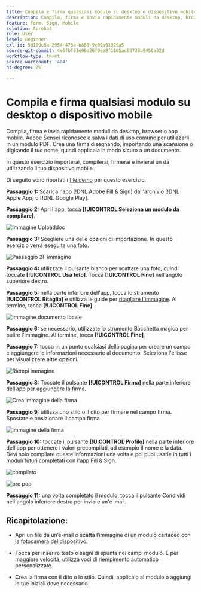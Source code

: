 ```yaml
---
title: Compila e firma qualsiasi modulo su desktop o dispositivo mobile
description: Compila, firma e invia rapidamente moduli da desktop, browser o app per dispositivi mobili
feature: Form, Sign, Mobile
solution: Acrobat
role: User
level: Beginner
exl-id: 5d109c5a-2954-473a-b880-9c09a61929a5
source-git-commit: 4e6fbf91e96d26f9ee8f1105ad68738b9450a32d
workflow-type: tm+mt
source-wordcount: '404'
ht-degree: 0%

---
```


# Compila e firma qualsiasi modulo su desktop o dispositivo mobile

Compila, firma e invia rapidamente moduli da desktop, browser o app mobile. Adobe Sensei riconosce e salva i dati di uso comune per utilizzarli in un modulo PDF. Crea una firma disegnando, importando una scansione o digitando il tuo nome, quindi applicala in modo sicuro a un documento.

In questo esercizio importerai, compilerai, firmerai e invierai un da utilizzando il tuo dispositivo mobile.

Di seguito sono riportati i [file demo](assets/03_FillSignScan.zip) per questo esercizio.

**Passaggio 1:** Scarica l&#39;app [!DNL Adobe Fill & Sign] dall&#39;archivio [!DNL Apple App] o [!DNL Google Play].

**Passaggio 2:** Apri l&#39;app, tocca **[!UICONTROL Seleziona un modulo da compilare]**.

![Immagine Uploaddoc](assets/mobilescan.jpg)

**Passaggio 3:** Scegliere una delle opzioni di importazione. In questo esercizio verrà eseguita una foto.

![Passaggio 2F immagine](assets/Step2F.jpg)

**Passaggio 4:** utilizzate il pulsante bianco per scattare una foto, quindi toccate **[!UICONTROL Usa foto]**. Tocca **[!UICONTROL Fine]** nell&#39;angolo superiore destro.

**Passaggio 5:** nella parte inferiore dell&#39;app, tocca lo strumento **[!UICONTROL Ritaglia]** e utilizza le guide per [ritagliare l&#39;immagine](https://www.adobe.com/it/acrobat/online/crop-pdf.html). Al termine, tocca **[!UICONTROL Fine]**.

![immagine documento locale](assets/localdoc.jpg)

**Passaggio 6:** se necessario, utilizzate lo strumento Bacchetta magica per pulire l&#39;immagine. Al termine, tocca **[!UICONTROL Fine]**.

**Passaggio 7:** tocca in un punto qualsiasi della pagina per creare un campo e aggiungere le informazioni necessarie al documento. Seleziona l&#39;ellisse per visualizzare altre opzioni.

![Riempi immagine](assets/fill.jpg)


**Passaggio 8:** Toccate il pulsante **[!UICONTROL Firma]** nella parte inferiore dell’app per aggiungere la firma.

![Crea immagine della firma](assets/createsign.jpg)

**Passaggio 9:** utilizza uno stilo o il dito per firmare nel campo firma. Spostare e posizionare il campo firma.

![Immagine della firma](assets/sign.jpg)

**Passaggio 10:** toccate il pulsante **[!UICONTROL Profilo]** nella parte inferiore dell&#39;app per ottenere i valori precompilati, ad esempio il nome e la data. Devi solo compilare queste informazioni una volta e poi puoi usarle in tutti i moduli futuri completati con l&#39;app Fill &amp; Sign.

![compilato](assets/filled.jpg)

![pre pop](assets/prepop.jpg)

**Passaggio 11:** una volta completato il modulo, tocca il pulsante Condividi nell&#39;angolo inferiore destro per inviare un&#39;e-mail.

## Ricapitolazione:

* Apri un file da un’e-mail o scatta l’immagine di un modulo cartaceo con la fotocamera del dispositivo.

* Tocca per inserire testo o segni di spunta nei campi modulo. E per maggiore velocità, utilizza voci di riempimento automatico personalizzate.

* Crea la firma con il dito o lo stilo. Quindi, applicalo al modulo o aggiungi le tue iniziali dove necessario.
